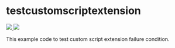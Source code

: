# testcustomscriptextension

<a href="https://portal.azure.com/#create/Microsoft.Template/uri/https%3A%2F%2Fraw.githubusercontent.com%2FRoopaNraj%2Ftestcustomscriptextension%2Fmaster%2Fazuredeploy.json" target="_blank">
<img src="http://azuredeploy.net/deploybutton.png"/>
</a>

<a href="http://armviz.io/#/?load=https%3A%2F%2Fraw.githubusercontent.com%2FRoopaNraj%2Ftestcustomscriptextension%2Fmaster%2Fazuredeploy.json" target="_blank">
<img src="http://armviz.io/visualizebutton.png"/>
</a>

This example code to test custom script extension failure condition.
